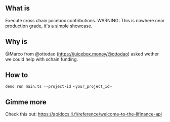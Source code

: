 ## What is
Execute cross chain juicebox contributions.
WARNING: This is nowhere near production grade, it's a simple showcase.

## Why is
@Marco from @ottodao (https://juicebox.money/@ottodao) asked wether we could help with xchain funding.

## How to
`deno run main.ts --project-id <your_project_id>` 

## Gimme more
Check this out: https://apidocs.li.fi/reference/welcome-to-the-lifinance-api